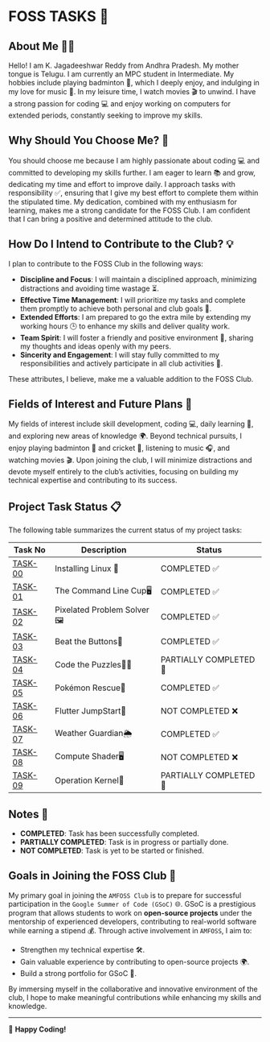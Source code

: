 # FOSS TASKS 🚀

## About Me 🙋‍♂️
Hello! I am K. Jagadeeshwar Reddy from Andhra Pradesh. My mother tongue is Telugu. I am currently an MPC student in Intermediate. My hobbies include playing badminton 🏸, which I deeply enjoy, and indulging in my love for music 🎵. In my leisure time, I watch movies 🎬 to unwind. I have a strong passion for coding 💻 and enjoy working on computers for extended periods, constantly seeking to improve my skills.

## Why Should You Choose Me? 🤔
You should choose me because I am highly passionate about coding 💻 and committed to developing my skills further. I am eager to learn 📚 and grow, dedicating my time and effort to improve daily. I approach tasks with responsibility ✅, ensuring that I give my best effort to complete them within the stipulated time. My dedication, combined with my enthusiasm for learning, makes me a strong candidate for the FOSS Club. I am confident that I can bring a positive and determined attitude to the club.

## How Do I Intend to Contribute to the Club? 💡

I plan to contribute to the FOSS Club in the following ways:

- **Discipline and Focus**: I will maintain a disciplined approach, minimizing distractions and avoiding time wastage ⏳.
- **Effective Time Management**: I will prioritize my tasks and complete them promptly to achieve both personal and club goals 🎯.
- **Extended Efforts**: I am prepared to go the extra mile by extending my working hours 🕒 to enhance my skills and deliver quality work.
- **Team Spirit**: I will foster a friendly and positive environment 🤝, sharing my thoughts and ideas openly with my peers.
- **Sincerity and Engagement**: I will stay fully committed to my responsibilities and actively participate in all club activities 🔧.

These attributes, I believe, make me a valuable addition to the FOSS Club.

## Fields of Interest and Future Plans 🌟

My fields of interest include skill development, coding 💻, daily learning 📖, and exploring new areas of knowledge 🌍. Beyond technical pursuits, I enjoy playing badminton 🏸 and cricket 🏏, listening to music 🎧, and watching movies 🎬. Upon joining the club, I will minimize distractions and devote myself entirely to the club’s activities, focusing on building my technical expertise and contributing to its success.

## Project Task Status 📋

The following table summarizes the current status of my project tasks:

| Task No | Description                          | Status             |
|---------|--------------------------------------|--------------------|
| [TASK-00](https://github.com/Jagadeesh-18-bot/Amfoss-Tasks/tree/main/Task-00) | Installing Linux 🐧              | COMPLETED ✅        |
| [TASK-01](https://github.com/Jagadeesh-18-bot/Amfoss-Tasks/tree/main/Task-01) | The Command Line Cup🖥️                     | COMPLETED ✅        |
| [TASK-02](https://github.com/Jagadeesh-18-bot/Amfoss-Tasks/tree/main/Task-02) | Pixelated Problem Solver🖼️                  | COMPLETED ✅        |
| [TASK-03](https://github.com/Jagadeesh-18-bot/Amfoss-Tasks/tree/main/Task-03) | Beat the Buttons🔘                 | COMPLETED ✅  |
| [TASK-04](https://github.com/Jagadeesh-18-bot/Amfoss-Tasks/tree/main/Task-04) | Code the Puzzles👨‍💻            | PARTIALLY COMPLETED 🔄 |
| [TASK-05](https://github.com/Jagadeesh-18-bot/Amfoss-Tasks/tree/main/Task-05) | Pokémon Rescue🛟                 | COMPLETED ✅    |
| [TASK-06](https://github.com/Jagadeesh-18-bot/Amfoss-Tasks/tree/main/Task-06) | Flutter JumpStart📂                      | NOT COMPLETED ❌         |
| [TASK-07](https://github.com/Jagadeesh-18-bot/Amfoss-Tasks/tree/main/Task-07)  | Weather Guardian🌦️             | COMPLETED ✅ |
| [TASK-08](https://github.com/Jagadeesh-18-bot/Amfoss-Tasks/tree/main/Task-08) | Compute Shader🖥️                   | NOT COMPLETED ❌         |
| [TASK-09](https://github.com/Jagadeesh-18-bot/Amfoss-Tasks/tree/main/Task-09)  | Operation Kernel🔧                         | PARTIALLY COMPLETED 🔄    |


## Notes 📝

- **COMPLETED**: Task has been successfully completed.
- **PARTIALLY COMPLETED**: Task is in progress or partially done.
- **NOT COMPLETED**: Task is yet to be started or finished.

## Goals in Joining the FOSS Club 🎯

My primary goal in joining the `AMFOSS Club` is to prepare for successful participation in the `Google Summer of Code (GSoC)` 🌐. GSoC is a prestigious program that allows students to work on **open-source projects** under the mentorship of experienced developers, contributing to real-world software while earning a stipend 💰. Through active involvement in `AMFOSS`, I aim to:

- Strengthen my technical expertise 🛠️.
- Gain valuable experience by contributing to open-source projects 🌍.
- Build a strong portfolio for GSoC 💼.

By immersing myself in the collaborative and innovative environment of the club, I hope to make meaningful contributions while enhancing my skills and knowledge.

---

:rocket: **Happy Coding!**
